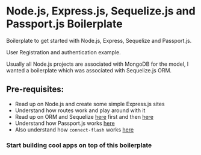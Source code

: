 # Node.js, Express.js, Sequelize.js and Passport.js Boilerplate
Boilerplate to get started with Node.js, Express, Sequelize and Passport.js.

User Registration and authentication example.

Usually all Node.js projects are associated with MongoDB for the model, I wanted a boilerplate which was associated with Sequelize.js ORM.

## Pre-requisites:
* Read up on Node.js and create some simple Express.js sites
* Understand how routes work and play around with it
* Read up on ORM and Sequelize [here](http://sequelizejs.com/articles/getting-started) first and then [here](http://sequelizejs.com/articles/express)
* Understand how Passport.js works [here](http://toon.io/understanding-passportjs-authentication-flow/)
* Also understand how `connect-flash` works [here](https://gist.github.com/tpblanke/11061808)

### Start building cool apps on top of this boilerplate

